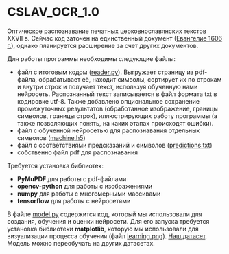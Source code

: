 # CSLAV_OCR_1.0

Оптическое распознавание печатных церковнославянских текстов XXVII в.
Сейчас код заточен на единственный документ (<a href = "https://drive.google.com/file/d/1Kopdod_E4U6r7Ft9FukMAtBI655PzUQc/view?usp=sharing">Евангелие 1606 г.</a>), однако планируется расширение за счет других документов.

Для работы программы необходимы следующие файлы:
- файл с итоговым кодом (<a href="https://github.com/PavelAstafyev/CSLAV_OCR_2.0/blob/main/reader.py">reader.py</a>). Выгружает страницу из pdf-файла, обрабатывает её, находит символы, сортирует их по строкам и внутри строк и получает текст, используя обученную нами нейросеть. Распознанный текст записывается в файл формата txt в кодировке utf-8. Также добавлено опциональное сохранение промежуточных результатов (обработанное изображение, границы символов, границы строк), иллюстрирующих работу программы (а также позволяющих понять, на каких этапах происходят ошибки).
- файл с обученной нейросетью для распознавания отдельных символов (<a href="https://github.com/PavelAstafyev/CSLAV_OCR_2.0/blob/main/machine.h5">machine.h5</a>)
- файл с соответствиями предсказаний и символов (<a href="https://github.com/PavelAstafyev/CSLAV_OCR_2.0/blob/main/predictions.txt">predictions.txt</a>)
- собственно файл pdf для распознавания

Требуется установка библиотек:
- **PyMuPDF** для работы с pdf-файлами
- **opencv-python** для работы с изображениями
- **numpy** для работы с многомерными массивами
- **tensorflow** для работы с нейросетями

В файле <a href="https://github.com/PavelAstafyev/CSLAV_OCR_2.0/blob/main/model.py">model.py</a> содержится код, который мы использовали для создания, обучения и оценки нейросети. Для его запуска требуется установка библиотеки **matplotlib**, которую мы использовали для визуализации процесса обучения (файл <a href="https://github.com/PavelAstafyev/CSLAV_OCR_2.0/blob/main/learning.png">learning.png</a>). <a href = "https://drive.google.com/drive/folders/1P8BmnVK_i-LL06Xi3sTd1LJ4WUQ1hb8h?usp=sharing">Наш датасет</a>. Модель можно переобучать на других датасетах.
